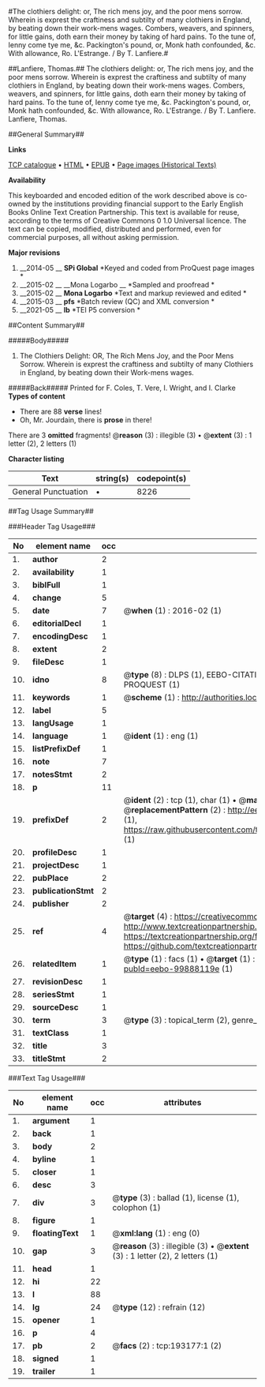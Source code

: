#The clothiers delight: or, The rich mens joy, and the poor mens sorrow. Wherein is exprest the craftiness and subtilty of many clothiers in England, by beating down their work-mens wages. Combers, weavers, and spinners, for little gains, doth earn their money by taking of hard pains. To the tune of, Ienny come tye me, &c. Packington's pound, or, Monk hath confounded, &c. With allowance, Ro. L'Estrange. / By T. Lanfiere.#

##Lanfiere, Thomas.##
The clothiers delight: or, The rich mens joy, and the poor mens sorrow. Wherein is exprest the craftiness and subtilty of many clothiers in England, by beating down their work-mens wages. Combers, weavers, and spinners, for little gains, doth earn their money by taking of hard pains. To the tune of, Ienny come tye me, &c. Packington's pound, or, Monk hath confounded, &c. With allowance, Ro. L'Estrange. / By T. Lanfiere.
Lanfiere, Thomas.

##General Summary##

**Links**

[TCP catalogue](http://www.ota.ox.ac.uk/tcp/)  • 
[HTML](http://tei.it.ox.ac.uk/tcp/Texts-HTML/free/B25/B25633.html)  • 
[EPUB](http://tei.it.ox.ac.uk/tcp/Texts-EPUB/free/B25/B25633.epub) • 
[Page images (Historical Texts)](https://historicaltexts.jisc.ac.uk/eebo-99888119e)

**Availability**

This keyboarded and encoded edition of the work described above is co-owned by the
    institutions providing financial support to the Early English Books Online Text Creation
    Partnership. This text is available for reuse, according to the terms of  Creative Commons 0 1.0 Universal
    licence. The text can be copied, modified, distributed and performed, even for commercial
    purposes, all without asking permission.

**Major revisions**

1. __2014-05 __ __SPi Global__ *Keyed and coded from ProQuest page images *
1. __2015-02 __ __Mona Logarbo __ *Sampled and proofread *
1. __2015-02 __ __Mona Logarbo__ *Text and markup reviewed and edited *
1. __2015-03 __ __pfs__ *Batch review (QC) and XML conversion *
1. __2021-05 __ __lb__ *TEI P5 conversion *

##Content Summary##

#####Body#####

1. The Clothiers Delight: OR, The Rich Mens Joy, and the Poor Mens Sorrow. Wherein is exprest the craftiness and subtilty of many Clothiers in England, by beating down their Work-mens wages.

#####Back#####
Printed for F. Coles, T. Vere, I. Wright, and I. Clarke
**Types of content**

  * There are 88 **verse** lines!
  * Oh, Mr. Jourdain, there is **prose** in there!

There are 3 **omitted** fragments! 
 @__reason__ (3) : illegible (3)  •  @__extent__ (3) : 1 letter (2), 2 letters (1)

**Character listing**


|Text|string(s)|codepoint(s)|
|---|---|---|
|General Punctuation|•|8226|

##Tag Usage Summary##

###Header Tag Usage###

|No|element name|occ|attributes|
|---|---|---|---|
|1.|__author__|2||
|2.|__availability__|1||
|3.|__biblFull__|1||
|4.|__change__|5||
|5.|__date__|7| @__when__ (1) : 2016-02 (1)|
|6.|__editorialDecl__|1||
|7.|__encodingDesc__|1||
|8.|__extent__|2||
|9.|__fileDesc__|1||
|10.|__idno__|8| @__type__ (8) : DLPS (1), EEBO-CITATION (1), VID (1), EEBO-PROQUEST (1), STC (3), PROQUEST (1)|
|11.|__keywords__|1| @__scheme__ (1) : http://authorities.loc.gov/ (1)|
|12.|__label__|5||
|13.|__langUsage__|1||
|14.|__language__|1| @__ident__ (1) : eng (1)|
|15.|__listPrefixDef__|1||
|16.|__note__|7||
|17.|__notesStmt__|2||
|18.|__p__|11||
|19.|__prefixDef__|2| @__ident__ (2) : tcp (1), char (1)  •  @__matchPattern__ (2) : ([0-9\-]+):([0-9IVX]+) (1), (.+) (1)  •  @__replacementPattern__ (2) : http://eebo.chadwyck.com/downloadtiff?vid=$1&page=$2 (1), https://raw.githubusercontent.com/textcreationpartnership/Texts/master/tcpchars.xml#$1 (1)|
|20.|__profileDesc__|1||
|21.|__projectDesc__|1||
|22.|__pubPlace__|2||
|23.|__publicationStmt__|2||
|24.|__publisher__|2||
|25.|__ref__|4| @__target__ (4) : https://creativecommons.org/publicdomain/zero/1.0/ (1), http://www.textcreationpartnership.org/docs/. (1), https://textcreationpartnership.org/faq/#faq05 (1), https://github.com/textcreationpartnership (1)|
|26.|__relatedItem__|1| @__type__ (1) : facs (1)  •  @__target__ (1) : https://data.historicaltexts.jisc.ac.uk/view?pubId=eebo-99888119e (1)|
|27.|__revisionDesc__|1||
|28.|__seriesStmt__|1||
|29.|__sourceDesc__|1||
|30.|__term__|3| @__type__ (3) : topical_term (2), genre_form (1)|
|31.|__textClass__|1||
|32.|__title__|3||
|33.|__titleStmt__|2||


###Text Tag Usage###

|No|element name|occ|attributes|
|---|---|---|---|
|1.|__argument__|1||
|2.|__back__|1||
|3.|__body__|2||
|4.|__byline__|1||
|5.|__closer__|1||
|6.|__desc__|3||
|7.|__div__|3| @__type__ (3) : ballad (1), license (1), colophon (1)|
|8.|__figure__|1||
|9.|__floatingText__|1| @__xml:lang__ (1) : eng (0)|
|10.|__gap__|3| @__reason__ (3) : illegible (3)  •  @__extent__ (3) : 1 letter (2), 2 letters (1)|
|11.|__head__|1||
|12.|__hi__|22||
|13.|__l__|88||
|14.|__lg__|24| @__type__ (12) : refrain (12)|
|15.|__opener__|1||
|16.|__p__|4||
|17.|__pb__|2| @__facs__ (2) : tcp:193177:1 (2)|
|18.|__signed__|1||
|19.|__trailer__|1||
